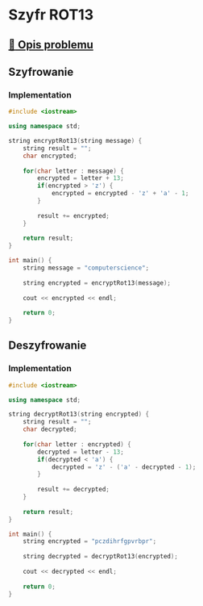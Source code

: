 # Szyfr ROT13

## [:link: Opis problemu](../../../../algorithms/cryptography/symmetric/rot13.md)

## Szyfrowanie

### Implementation

```cpp linenums="1"
#include <iostream>

using namespace std;

string encryptRot13(string message) {
    string result = "";
    char encrypted;
    
    for(char letter : message) {
        encrypted = letter + 13;
        if(encrypted > 'z') {
            encrypted = encrypted - 'z' + 'a' - 1;
        }
        
        result += encrypted;
    }
    
    return result;
}

int main() {
    string message = "computerscience";
    
    string encrypted = encryptRot13(message);
    
    cout << encrypted << endl;
    
    return 0;
}
```

## Deszyfrowanie

### Implementation

```cpp linenums="1"
#include <iostream>

using namespace std;

string decryptRot13(string encrypted) {
    string result = "";
    char decrypted;
    
    for(char letter : encrypted) {
        decrypted = letter - 13;
        if(decrypted < 'a') {
            decrypted = 'z' - ('a' - decrypted - 1);
        }
        
        result += decrypted;
    }
    
    return result;
}

int main() {
    string encrypted = "pczdihrfgpvrbpr";
    
    string decrypted = decryptRot13(encrypted);
    
    cout << decrypted << endl;
    
    return 0;
}
```
